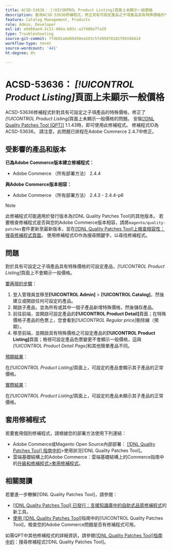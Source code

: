 ```yaml
---
title: ACSD-53636： [!UICONTROL Product Listing]頁面上未顯示一般價格
description: 套用ACSD-53636修補程式，修正具有可設定產品之子項產品具有特殊價格的*[!UICONTROL Product Listing]*頁面上未顯示一般價格的Adobe Commerce問題。
feature: Catalog Management, Products
role: Admin, Developer
exl-id: e6d66ae4-2c21-466a-b03c-a1f486e7fa29
type: Troubleshooting
source-git-commit: 7fdb02a6d89d50ea593c5fd99d78101f89198424
workflow-type: tm+mt
source-wordcount: '441'
ht-degree: 0%

---
```


# ACSD-53636： *[!UICONTROL Product Listing]*&#x200B;頁面上未顯示一般價格

ACSD-53636修補程式針對具有可設定之子項產品的特殊價格，修正了&#x200B;*[!UICONTROL Product Listing]*&#x200B;頁面上未顯示一般價格的問題。 安裝[[!DNL Quality Patches Tool (QPT)]](https://experienceleague.adobe.com/zh-hant/docs/commerce-operations/tools/quality-patches-tool/quality-patches-tool-to-self-serve-quality-patches) 1.1.43時，即可使用此修補程式。 修補程式ID為ACSD-53636。 請注意，此問題已排程在Adobe Commerce 2.4.7中修正。

## 受影響的產品和版本

**已為Adobe Commerce版本建立修補程式：**

* Adobe Commerce （所有部署方法） 2.4.4

**與Adobe Commerce版本相容：**

* Adobe Commerce （所有部署方法） 2.4.3 - 2.4.4-p6

>[!NOTE]
>
>此修補程式可能適用於發行版本為[!DNL Quality Patches Tool]的其他版本。 若要檢查修補程式是否與您的Adobe Commerce版本相容，請將`magento/quality-patches`套件更新至最新版本，並在[[!DNL Quality Patches Tool]上檢查相容性：搜尋修補程式頁面](https://experienceleague.adobe.com/tools/commerce-quality-patches/index.html?lang=zh-Hant)。 使用修補程式ID作為搜尋關鍵字，以尋找修補程式。

## 問題

對於具有可設定之子項產品具有特殊價格的可設定產品，*[!UICONTROL Product Listing]*&#x200B;頁面上不會顯示一般價格。

<u>要再現的步驟</u>：

1. 登入管理員並移至&#x200B;**[!UICONTROL Admin]** > **[!UICONTROL Catalog]**，然後建立或開啟任何可設定的產品。
2. 開啟子產品，並為所有或其中一個子產品新增特殊價格，然後儲存產品。
3. 前往前端，並開啟可設定產品的&#x200B;**[!UICONTROL Product Detail]**&#x200B;頁面；在特殊價格子產品的色票上，您會看到&#x200B;*[!UICONTROL Regular price]*&#x200B;刪除線（預期）。
4. 移至前端，並開啟具有特殊價格之可設定產品的&#x200B;**[!UICONTROL Product Listing]**&#x200B;頁面；檢視可設定產品色票變更不會顯示一般價格，這與&#x200B;*[!UICONTROL Product Detail Page]*&#x200B;和其他簡單產品不同。

<u>預期結果</u>：

在&#x200B;*[!UICONTROL Product Listing]*&#x200B;頁面上，可設定的產品會顯示其子產品的正常價格。

<u>實際結果</u>：

在&#x200B;*[!UICONTROL Product Listing]*&#x200B;頁面上，可設定的產品未顯示其子產品的正常價格。

## 套用修補程式

若要套用個別修補程式，請根據您的部署方法使用下列連結：

* Adobe Commerce或Magento Open Source內部部署： [[!DNL Quality Patches Tool] 指南中的](/help/tools/quality-patches-tool/usage.md)>使用狀況[!DNL Quality Patches Tool]。
* 雲端基礎結構上的Adobe Commerce：雲端基礎結構上的Commerce指南中的[升級和修補程式>套用修補程式](https://experienceleague.adobe.com/docs/commerce-cloud-service/user-guide/develop/upgrade/apply-patches.html?lang=zh-Hant)。

## 相關閱讀

若要進一步瞭解[!DNL Quality Patches Tool]，請參閱：

* [[!DNL Quality Patches Tool] 已發行：支援知識庫中的自助式品質修補程式](https://experienceleague.adobe.com/zh-hant/docs/commerce-operations/tools/quality-patches-tool/quality-patches-tool-to-self-serve-quality-patches)的新工具。
* [使用 [!DNL Quality Patches Tool]](/help/tools/quality-patches-tool/patches-available-in-qpt/check-patch-for-magento-issue-with-magento-quality-patches.md)指南中的[!UICONTROL Quality Patches Tool]，檢查您的Adobe Commerce問題是否有修補程式可用。


如需QPT中其他修補程式的詳細資訊，請參閱[[!DNL Quality Patches Tool]指南中的](https://experienceleague.adobe.com/tools/commerce-quality-patches/index.html?lang=zh-Hant)：搜尋修補程式[!DNL Quality Patches Tool]。
